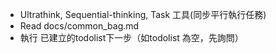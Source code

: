 - Ultrathink, Sequential-thinking, Task 工具(同步平行執行任務)
- Read docs/common_bag.md
- 執行 已建立的todolist下一步（如todolist 為空，先詢問）